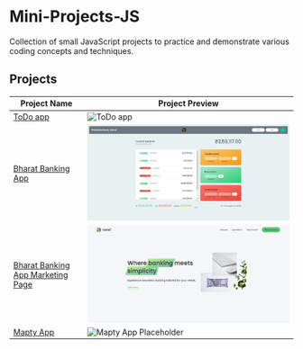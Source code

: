# Mini-Projects-JS  
Collection of small JavaScript projects to practice and demonstrate various coding concepts and techniques.

## Projects

| Project Name               | Project Preview                                |
|----------------------------|-----------------------------------------------|
| [ToDo app](https://github.com/soumadip-dev/JS-Mini_Projects/tree/main/Task_Management_app)    | ![ToDo app](https://github.com/soumadip-dev/Mini-Projects-JS/blob/main/Task_Management_app/Screenshot.png) |
| [Bharat Banking App](https://github.com/soumadip-dev/Mini-Projects-JS/tree/main/Bharat-Banking-Page-JS)      | ![Bharat Banking App](https://github.com/soumadip-dev/Mini-Projects-JS/blob/main/Bharat-Banking-Page-JS/visuals/Bank_SS.png)       |
| [Bharat Banking App Marketing Page](https://github.com/soumadip-dev/Mini-Projects-JS/tree/main/Bharat-Banking-MarketingPage-JS)          | ![Bharat Banking App Marketing Page](https://github.com/soumadip-dev/Bharat-Banking-MarketingPage-JS/blob/main/img/Screenshot.png)              |
| [Mapty App]()          | ![Mapty App Placeholder](https://via.placeholder.com/400x300.png?text=Mapty+App+In+Progress)              |

